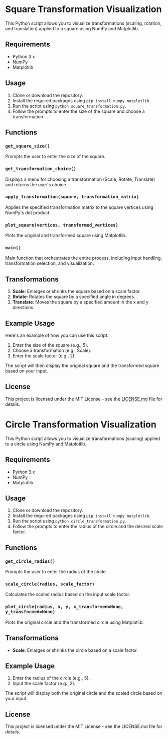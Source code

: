 # Square Transformation Visualization

This Python script allows you to visualize transformations (scaling, rotation, and translation) applied to a square using NumPy and Matplotlib.

## Requirements

- Python 3.x
- NumPy
- Matplotlib

## Usage

1. Clone or download the repository.
2. Install the required packages using `pip install numpy matplotlib`.
3. Run the script using `python square_transformation.py`.
4. Follow the prompts to enter the size of the square and choose a transformation.

## Functions

### `get_square_size()`

Prompts the user to enter the size of the square.

### `get_transformation_choice()`

Displays a menu for choosing a transformation (Scale, Rotate, Translate) and returns the user's choice.

### `apply_transformation(square, transformation_matrix)`

Applies the specified transformation matrix to the square vertices using NumPy's dot product.

### `plot_square(vertices, transformed_vertices)`

Plots the original and transformed square using Matplotlib.

### `main()`

Main function that orchestrates the entire process, including input handling, transformation selection, and visualization.

## Transformations

1. **Scale**: Enlarges or shrinks the square based on a scale factor.
2. **Rotate**: Rotates the square by a specified angle in degrees.
3. **Translate**: Moves the square by a specified amount in the x and y directions.

## Example Usage

Here's an example of how you can use this script:

1. Enter the size of the square (e.g., 5).
2. Choose a transformation (e.g., Scale).
3. Enter the scale factor (e.g., 2).

The script will then display the original square and the transformed square based on your input.

## License

This project is licensed under the MIT License - see the [LICENSE.md](LICENSE.md) file for details.

# Circle Transformation Visualization

This Python script allows you to visualize transformations (scaling) applied to a circle using NumPy and Matplotlib.

## Requirements

- Python 3.x
- NumPy
- Matplotlib

## Usage

1. Clone or download the repository.
2. Install the required packages using `pip install numpy matplotlib`.
3. Run the script using `python circle_transformation.py`.
4. Follow the prompts to enter the radius of the circle and the desired scale factor.

## Functions

### `get_circle_radius()`

Prompts the user to enter the radius of the circle.

### `scale_circle(radius, scale_factor)`

Calculates the scaled radius based on the input scale factor.

### `plot_circle(radius, x, y, x_transformed=None, y_transformed=None)`

Plots the original circle and the transformed circle using Matplotlib.

## Transformations

- **Scale**: Enlarges or shrinks the circle based on a scale factor.

## Example Usage

1. Enter the radius of the circle (e.g., 5).
2. Input the scale factor (e.g., 2).

The script will display both the original circle and the scaled circle based on your input.

## License

This project is licensed under the MIT License - see the LICENSE.md file for details.


